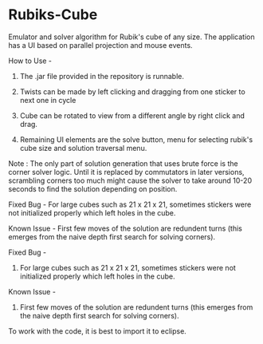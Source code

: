 # Rubiks-Cube
Emulator and solver algorithm for Rubik's cube of any size. The application has a UI based on parallel projection and mouse events.

How to Use -

1) The .jar file provided in the repository is runnable.

2) Twists can be made by left clicking and dragging from one sticker to next one in cycle

3) Cube can be rotated to view from a different angle by right click and drag.

4) Remaining UI elements are the solve button, menu for selecting rubik's cube size and solution traversal menu.

Note : The only part of solution generation that uses brute force is the corner solver logic. Until it is replaced by commutators in later versions, scrambling corners too much might cause the solver to take around 10-20 seconds to find the solution depending on position.

Fixed Bug - For large cubes such as 21 x 21 x 21, sometimes stickers were not initialized properly which left holes in the cube.

Known Issue - First few moves of the solution are redundent turns (this emerges from the naive depth first search for solving corners).

Fixed Bug -
1) For large cubes such as 21 x 21 x 21, sometimes stickers were not initialized properly which left holes in the cube.

Known Issue -
1) First few moves of the solution are redundent turns (this emerges from the naive depth first search for solving corners).

To work with the code, it is best to import it to eclipse.
